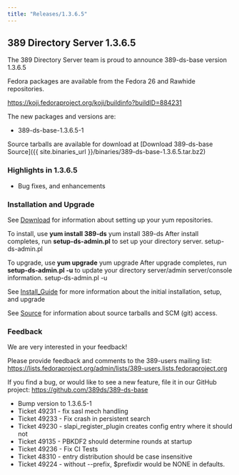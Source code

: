 ```yaml
---
title: "Releases/1.3.6.5"
---
```

389 Directory Server 1.3.6.5
-----------------------------

The 389 Directory Server team is proud to announce 389-ds-base version 1.3.6.5

Fedora packages are available from the Fedora 26 and Rawhide repositories.

https://koji.fedoraproject.org/koji/buildinfo?buildID=884231

The new packages and versions are:

-   389-ds-base-1.3.6.5-1

Source tarballs are available for download at [Download 389-ds-base Source]({{ site.binaries_url }}/binaries/389-ds-base-1.3.6.5.tar.bz2)

### Highlights in 1.3.6.5

-   Bug fixes, and enhancements

### Installation and Upgrade

See [Download](../download.html) for information about setting up your yum repositories.

To install, use **yum install 389-ds** yum install 389-ds After install completes, run **setup-ds-admin.pl** to set up your directory server. setup-ds-admin.pl

To upgrade, use **yum upgrade** yum upgrade After upgrade completes, run **setup-ds-admin.pl -u** to update your directory server/admin server/console information. setup-ds-admin.pl -u

See [Install\_Guide](../legacy/install-guide.html) for more information about the initial installation, setup, and upgrade

See [Source](../development/source.html) for information about source tarballs and SCM (git) access.

### Feedback

We are very interested in your feedback!

Please provide feedback and comments to the 389-users mailing list: <https://lists.fedoraproject.org/admin/lists/389-users.lists.fedoraproject.org>

If you find a bug, or would like to see a new feature, file it in our GitHub project: <https://github.com/389ds/389-ds-base>

- Bump version to 1.3.6.5-1
- Ticket 49231 - fix sasl mech handling
- Ticket 49233 - Fix crash in persistent search
- Ticket 49230 - slapi_register_plugin creates config entry where it should not
- Ticket 49135 - PBKDF2 should determine rounds at startup
- Ticket 49236 - Fix CI Tests
- Ticket 48310 - entry distribution should be case insensitive
- Ticket 49224 - without --prefix, $prefixdir would be NONE in defaults.


